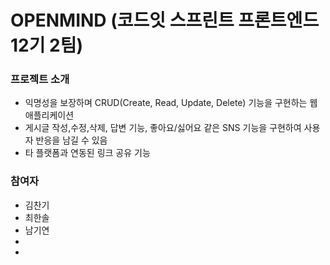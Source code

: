 # OPENMIND (코드잇 스프린트 프론트엔드 12기 2팀)

### 프로젝트 소개

- 익명성을 보장하며 CRUD(Create, Read, Update, Delete) 기능을 구현하는 웹 애플리케이션
- 게시글 작성,수정,삭제, 답변 기능, 좋아요/싫어요 같은 SNS 기능을 구현하여 사용자 반응을 남길 수 있음
- 타 플랫폼과 연동된 링크 공유 기능

### 참여자

- 김찬기
- 최한솔
- 남기연
-
-
